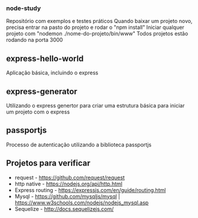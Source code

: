 ### node-study
Repositório com exemplos e testes práticos
Quando baixar um projeto novo, precisa entrar na pasto do projeto e rodar o "npm install"
Iniciar qualquer projeto com "nodemon ./nome-do-projeto/bin/www"
Todos projetos estão rodando na porta 3000

## express-hello-world
Aplicação básica, incluindo o express

## express-generator
Utilizando o express genertor para criar uma estrutura básica para iniciar um projeto com o express

## passportjs
Processo de autenticação utilizando a biblioteca passportjs

## Projetos para verificar
- request - https://github.com/request/request
- http native - https://nodejs.org/api/http.html
- Express routing - https://expressjs.com/en/guide/routing.html
- Mysql - https://github.com/mysqljs/mysql | https://www.w3schools.com/nodejs/nodejs_mysql.asp
- Sequelize - http://docs.sequelizejs.com/
